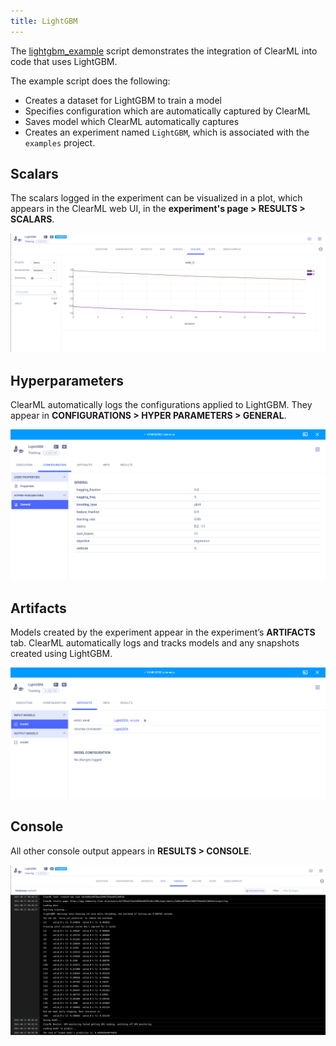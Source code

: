 ```yaml
---
title: LightGBM
---
```


The [lightgbm_example](https://github.com/allegroai/clearml/blob/master/examples/frameworks/lightgbm/lightgbm_example.py) 
script demonstrates the integration of ClearML into code that uses LightGBM. 

The example script does the following: 
* Creates a dataset for LightGBM to train a model
* Specifies configuration which are automatically captured by ClearML
* Saves model which ClearML automatically captures
* Creates an experiment named `LightGBM`, which is associated with the `examples` project.

## Scalars

The scalars logged in the experiment can be visualized in a plot, which appears in the ClearML web UI, in the **experiment's page > RESULTS > SCALARS**.

![LightGBM scalars](../../../img/examples_lightgbm_scalars.png)

## Hyperparameters

ClearML automatically logs the configurations applied to LightGBM. They appear in **CONFIGURATIONS > HYPER PARAMETERS > GENERAL**.

![LightGBM hyperparameters](../../../img/examples_lightgbm_config.png)

## Artifacts

Models created by the experiment appear in the experiment’s **ARTIFACTS** tab. ClearML automatically logs and tracks 
models and any snapshots created using LightGBM. 

![LightGBM model](../../../img/examples_lightgbm_model.png)

## Console

All other console output appears in **RESULTS > CONSOLE**.

![LightGBM console](../../../img/examples_lightgbm_console.png)


